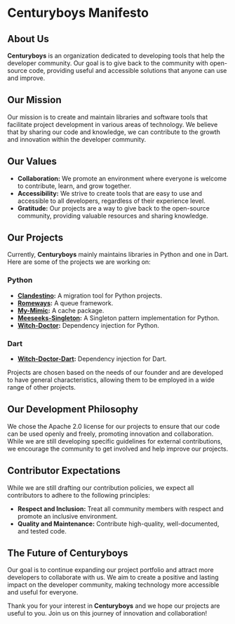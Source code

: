 # Centuryboys Manifesto

## About Us

**Centuryboys** is an organization dedicated to developing tools that help the developer community. Our goal is to give back to the community with open-source code, providing useful and accessible solutions that anyone can use and improve.

## Our Mission

Our mission is to create and maintain libraries and software tools that facilitate project development in various areas of technology. We believe that by sharing our code and knowledge, we can contribute to the growth and innovation within the developer community.

## Our Values

- **Collaboration:** We promote an environment where everyone is welcome to contribute, learn, and grow together.
- **Accessibility:** We strive to create tools that are easy to use and accessible to all developers, regardless of their experience level.
- **Gratitude:** Our projects are a way to give back to the open-source community, providing valuable resources and sharing knowledge.

## Our Projects

Currently, **Centuryboys** mainly maintains libraries in Python and one in Dart. Here are some of the projects we are working on:

### Python
- **[Clandestino](https://github.com/CenturyBoys/clandestino):** A migration tool for Python projects.
- **[Romeways](https://github.com/CenturyBoys/romeways):** A queue framework.
- **[My-Mimic](https://github.com/CenturyBoys/my-mimic):** A cache package.
- **[Meeseeks-Singleton](https://github.com/CenturyBoys/meeseeks-singleton):** A Singleton pattern implementation for Python.
- **[Witch-Doctor](https://github.com/CenturyBoys/witch-doctor):** Dependency injection for Python.

### Dart
- **[Witch-Doctor-Dart](https://github.com/CenturyBoys/witch-doctor-dart):** Dependency injection for Dart.

Projects are chosen based on the needs of our founder and are developed to have general characteristics, allowing them to be employed in a wide range of other projects.

## Our Development Philosophy

We chose the Apache 2.0 license for our projects to ensure that our code can be used openly and freely, promoting innovation and collaboration. While we are still developing specific guidelines for external contributions, we encourage the community to get involved and help improve our projects.

## Contributor Expectations

While we are still drafting our contribution policies, we expect all contributors to adhere to the following principles:

- **Respect and Inclusion:** Treat all community members with respect and promote an inclusive environment.
- **Quality and Maintenance:** Contribute high-quality, well-documented, and tested code.

## The Future of Centuryboys

Our goal is to continue expanding our project portfolio and attract more developers to collaborate with us. We aim to create a positive and lasting impact on the developer community, making technology more accessible and useful for everyone.

Thank you for your interest in **Centuryboys** and we hope our projects are useful to you. Join us on this journey of innovation and collaboration!
